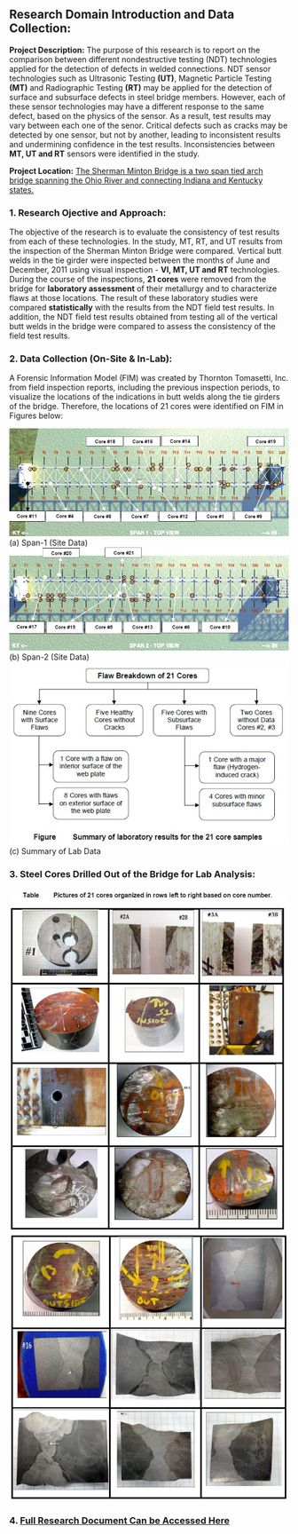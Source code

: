 ## Research Domain Introduction and Data Collection:

**Project Description:** The purpose of this research is to report on the comparison between different nondestructive testing (NDT) technologies applied for the detection of defects in welded connections. NDT sensor technologies such as Ultrasonic Testing **(UT)**, Magnetic Particle Testing **(MT)** and Radiographic Testing **(RT)** may be applied for the detection of surface and subsurface defects in steel bridge members. However, each of these sensor technologies may have a different response to the same defect, based on the physics of the sensor. As a result, test results may vary between each one of the senor. Critical defects such as cracks may be detected by one sensor, but not by another, leading to inconsistent results and undermining confidence in the test results. Inconsistencies between **MT, UT and RT** sensors were identified in the study.

**Project Location:** [The Sherman Minton Bridge is a two span tied arch bridge spanning the Ohio River and connecting Indiana and Kentucky states.](https://www.google.com/maps/place/Sherman+Minton+Bridge/@38.2787315,-85.8244487,17z/data=!3m1!4b1!4m5!3m4!1s0x88696cf146f65fed:0xec17b638d8fc4378!8m2!3d38.2787315!4d-85.82226) 

### 1. Research Ojective and Approach:

The objective of the research is to evaluate the consistency of test results from each of these technologies. In the study, MT, RT, and UT results from the inspection of the Sherman Minton Bridge were compared. Vertical butt welds in the tie girder were inspected between the months of June and December, 2011 using visual inspection - **VI, MT, UT and RT** technologies. During the course of the inspections, **21 cores** were removed from the bridge for **laboratory assessment** of their metallurgy and to characterize flaws at those locations. The result of these laboratory studies were compared **statistically** with the results from the NDT field test results. In addition, the NDT field test results obtained from testing all of the vertical butt welds in the bridge were compared to assess the consistency of the field test results.

### 2. Data Collection (On-Site & In-Lab):

A Forensic Information Model (FIM) was created by Thornton Tomasetti, Inc. from field inspection reports, including the previous inspection periods, to visualize the locations of the indications in butt welds along the tie girders of the bridge. Therefore, the locations of 21 cores were identified on FIM in Figures below:

<img src="images/Span1.jpg?raw=true"/>
(a) Span-1 (Site Data)

<img src="images/Span2.jpg?raw=true"/>
(b) Span-2 (Site Data)

<img src="images/LabData.JPG?raw=true"/>
(c) Summary of Lab Data

### 3. Steel Cores Drilled Out of the Bridge for Lab Analysis:

<img src="images/21coreA.JPG?raw=true"/>
<img src="images/21coreB.JPG?raw=true"/>

### 4. [Full Research Document Can be Accessed Here](/pdf/research.pdf)

